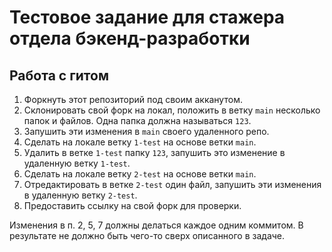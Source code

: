 # Тестовое задание для стажера отдела бэкенд-разработки

## Работа с гитом

1. Форкнуть этот репозиторий под своим акканутом.
2. Склонировать свой форк на локал, положить в ветку `main` несколько папок и файлов. Одна папка должна называться `123`.
3. Запушить эти изменения в `main` своего удаленного репо.
4. Сделать на локале ветку `1-test` на основе ветки `main`.
5. Удалить в ветке `1-test` папку `123`, запушить это изменение в удаленную ветку `1-test`.
6. Сделать на локале ветку `2-test` на основе ветки `main`.
7. Отредактировать в ветке `2-test` один файл, запушить эти изменения в удаленную ветку `2-test`.
8. Предоставить ссылку на свой форк для проверки.

Изменения в п. 2, 5, 7 должны делаться каждое одним коммитом. В результате не должно быть чего-то сверх описанного в задаче.
